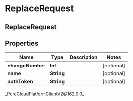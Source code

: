 # ReplaceRequest

## ReplaceRequest

## Properties

|Name | Type | Description | Notes|
|------------ | ------------- | ------------- | -------------|
| **changeNumber** | **Int** |  | [optional] |
| **name** | **String** |  | [optional] |
| **authToken** | **String** |  | [optional] |



_PureCloudPlatformClientV2@162.0.0_
